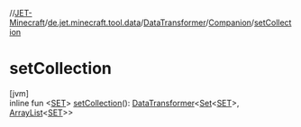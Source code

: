 //[JET-Minecraft](../../../../index.md)/[de.jet.minecraft.tool.data](../../index.md)/[DataTransformer](../index.md)/[Companion](index.md)/[setCollection](set-collection.md)

# setCollection

[jvm]\
inline fun &lt;[SET](set-collection.md)&gt; [setCollection](set-collection.md)(): [DataTransformer](../index.md)&lt;[Set](https://kotlinlang.org/api/latest/jvm/stdlib/kotlin.collections/-set/index.html)&lt;[SET](set-collection.md)&gt;, [ArrayList](https://kotlinlang.org/api/latest/jvm/stdlib/kotlin.collections/-array-list/index.html)&lt;[SET](set-collection.md)&gt;&gt;
